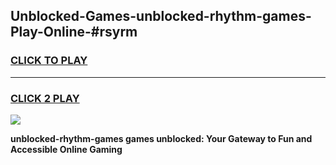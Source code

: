 
## Unblocked-Games-unblocked-rhythm-games-Play-Online-#rsyrm
<h3>
<a href="https://premium.freeplayer.one?title=unblocked-rhythm-games&ref=27F">CLICK TO PLAY</a></h3>
<hr>

<h3>
<a href="https://premium.freeplayer.one?title=unblocked-rhythm-games&ref=27F">CLICK 2 PLAY</a>
  
</h3>

<a href="https://premium.freeplayer.one?title=unblocked-rhythm-games&ref=27F"><img src="https://clearcache.store/games.png"></a>


**unblocked-rhythm-games games unblocked: Your Gateway to Fun and Accessible Online Gaming**
